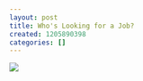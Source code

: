 ```yaml
---
layout: post
title: Who's Looking for a Job?
created: 1205890398
categories: []
---
```

<img src="http://2listnow.com/googleimage/smugglerad.jpg" />
